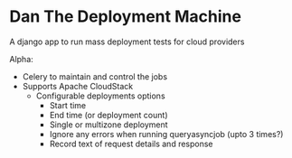 # Dan The Deployment Machine
A django app to run mass deployment tests for cloud providers

Alpha:
  * Celery to maintain and control the jobs
  * Supports Apache CloudStack
    * Configurable deployments options
      * Start time
      * End time (or deployment count)
      * Single or multizone deployment
      * Ignore any errors when running queryasyncjob (upto 3 times?)
      * Record text of request details and response
